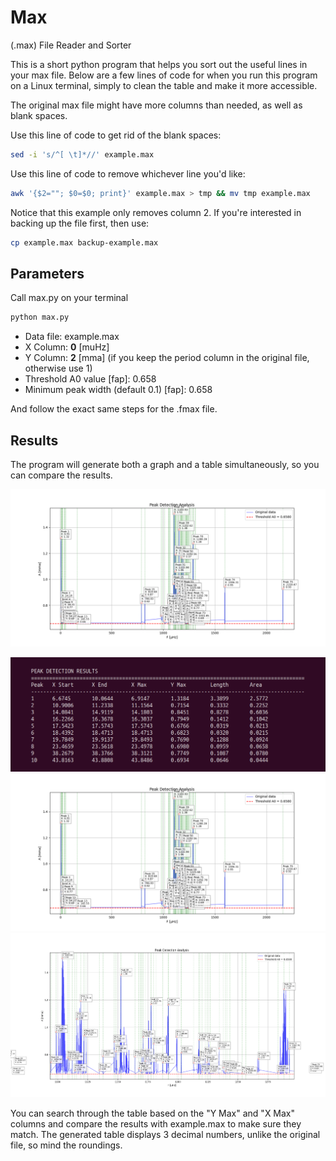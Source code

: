 # Max

(.max) File Reader and Sorter

This is a short python program that helps you sort out the useful lines in your max file. Below are a few lines of code for when you run this program on a Linux terminal, simply to clean the table and make it more accessible.

The original max file might have more columns than needed, as well as blank spaces.

Use this line of code to get rid of the blank spaces:

```bash
sed -i 's/^[ \t]*//' example.max
```

Use this line of code to remove whichever line you'd like:

```bash
awk '{$2=""; $0=$0; print}' example.max > tmp && mv tmp example.max
```

Notice that this example only removes column 2. If you're interested in backing up the file first, then use:

```bash
cp example.max backup-example.max
```

## Parameters

Call max.py on your terminal

```bash
python max.py
```

- Data file: example.max  
- X Column: **0** [muHz]
- Y Column: **2** [mma] (if you keep the period column in the original file, otherwise use 1)  
- Threshold A0 value [fap]: 0.658
- Minimum peak width (default 0.1) [fap]: 0.658

And follow the exact same steps for the .fmax file.

## Results

The program will generate both a graph and a table simultaneously, so you can compare the results.

![Max graph](max-graph.png)

![table](https://github.com/laura-astro/max/blob/main/max-table.png)
![graph](https://github.com/laura-astro/max/blob/main/max-graph.png)
![zoom](https://github.com/laura-astro/max/blob/main/max-zoom.png)

You can search through the table based on the "Y Max" and "X Max" columns and compare the results with example.max to make sure they match. The generated table displays 3 decimal numbers, unlike the original file, so mind the roundings.
